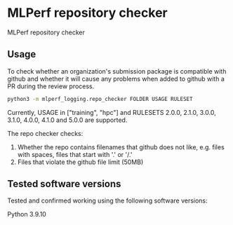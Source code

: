 # MLPerf repository checker

MLPerf repository checker

## Usage

To check whether an organization's submission package is compatible with github
and whether it will cause any problems when added to github with a PR during the
review process.

```sh
python3 -m mlperf_logging.repo_checker FOLDER USAGE RULESET
```

Currently, USAGE in ["training", "hpc"] and RULESETS 2.0.0, 2.1.0, 3.0.0, 3.1.0, 4.0.0, 4.1.0 and 5.0.0 are supported.

The repo checker checks:
1. Whether the repo contains filenames that github does not like, e.g. files with spaces,
   files that start with '.' or '/.'
2. Files that violate the github file limit (50MB)

## Tested software versions
Tested and confirmed working using the following software versions:

Python 3.9.10
